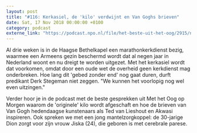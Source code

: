 ```yaml
---
layout: post
title: "#116: Kerkasiel, de 'kilo' verdwijnt en Van Goghs brieven"
date: Sat, 17 Nov 2018 00:00:00 +0100
category: podcast
externe_link: "https://podcast.npo.nl/file/het-beste-uit-het-oog/2915/nporadio1_het-beste-uit-het-oog_20181117_116-kerkasiel-de-kilo-verdwijnt-en-van-goghs-brieven.mp3"
---
```


Al drie weken is in de Haagse Bethelkapel een marathonkerkdienst bezig, waarmee een Armeens gezin beschermd wordt dat al negen jaar in Nederland woont en nu dreigt te worden uitgezet. Met het kerkasiel wordt dat voorkomen, omdat door een oude wet de overheid geen kerkdienst mag onderbreken. Hoe lang dit 'gebed zonder end' nog gaat duren, durft predikant Derk Stegeman niet zeggen. "We kunnen het voorlopig nog wel even uitzingen."

Verder hoor je in de podcast met de beste gesprekken uit Met het Oog op Morgen waarom de 'originele' kilo wordt afgeschaft en hoe de brieven van Van Gogh hedendaagse kunstenaars als Ted van Lieshout en Akwasi inspireren. Ook spreken we met een jong mantelzorgkoppel: de 30-jarige Dion zorgt voor zijn vrouw Jiska (24), die geboren is met cerebrale parese.
